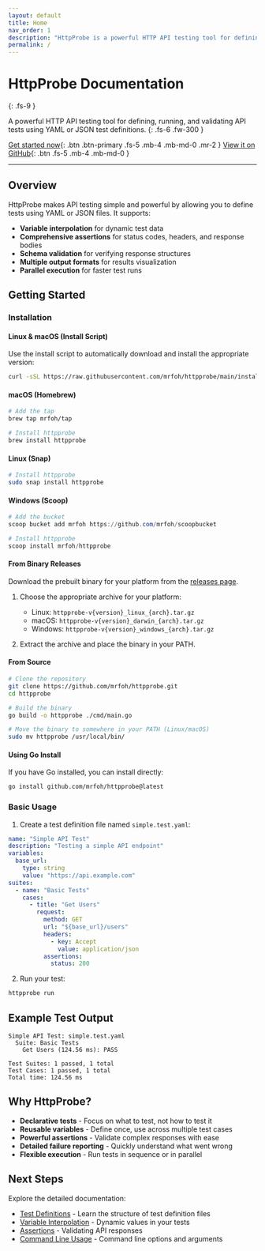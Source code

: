 ```yaml
---
layout: default
title: Home
nav_order: 1
description: "HttpProbe is a powerful HTTP API testing tool for defining, running, and validating API tests."
permalink: /
---
```


# HttpProbe Documentation
{: .fs-9 }

A powerful HTTP API testing tool for defining, running, and validating API tests using YAML or JSON test definitions.
{: .fs-6 .fw-300 }

[Get started now](#getting-started){: .btn .btn-primary .fs-5 .mb-4 .mb-md-0 .mr-2 }
[View it on GitHub](https://github.com/mrfoh/httpprobe){: .btn .fs-5 .mb-4 .mb-md-0 }

---

## Overview

HttpProbe makes API testing simple and powerful by allowing you to define tests using YAML or JSON files. It supports:

- **Variable interpolation** for dynamic test data
- **Comprehensive assertions** for status codes, headers, and response bodies
- **Schema validation** for verifying response structures
- **Multiple output formats** for results visualization
- **Parallel execution** for faster test runs

## Getting Started

### Installation

#### Linux & macOS (Install Script)

Use the install script to automatically download and install the appropriate version:

```bash
curl -sSL https://raw.githubusercontent.com/mrfoh/httpprobe/main/install.sh | bash
```

#### macOS (Homebrew)

```bash
# Add the tap
brew tap mrfoh/tap

# Install httpprobe
brew install httpprobe
```

#### Linux (Snap)

```bash
# Install httpprobe
sudo snap install httpprobe
```

#### Windows (Scoop)

```powershell
# Add the bucket
scoop bucket add mrfoh https://github.com/mrfoh/scoopbucket

# Install httpprobe
scoop install mrfoh/httpprobe
```

#### From Binary Releases

Download the prebuilt binary for your platform from the [releases page](https://github.com/mrfoh/httpprobe/releases).

1. Choose the appropriate archive for your platform:
   - Linux: `httpprobe-v{version}_linux_{arch}.tar.gz`
   - macOS: `httpprobe-v{version}_darwin_{arch}.tar.gz`
   - Windows: `httpprobe-v{version}_windows_{arch}.tar.gz`

2. Extract the archive and place the binary in your PATH.

#### From Source

```bash
# Clone the repository
git clone https://github.com/mrfoh/httpprobe.git
cd httpprobe

# Build the binary
go build -o httpprobe ./cmd/main.go

# Move the binary to somewhere in your PATH (Linux/macOS)
sudo mv httpprobe /usr/local/bin/
```

#### Using Go Install

If you have Go installed, you can install directly:

```bash
go install github.com/mrfoh/httpprobe@latest
```

### Basic Usage

1. Create a test definition file named `simple.test.yaml`:

```yaml
name: "Simple API Test"
description: "Testing a simple API endpoint"
variables:
  base_url:
    type: string
    value: "https://api.example.com"
suites:
  - name: "Basic Tests"
    cases:
      - title: "Get Users"
        request:
          method: GET
          url: "${base_url}/users"
          headers:
            - key: Accept
              value: application/json
          assertions:
            status: 200
```

2. Run your test:

```bash
httpprobe run
```

## Example Test Output

```
Simple API Test: simple.test.yaml
  Suite: Basic Tests
    Get Users (124.56 ms): PASS

Test Suites: 1 passed, 1 total
Test Cases: 1 passed, 1 total
Total time: 124.56 ms
```

## Why HttpProbe?

- **Declarative tests** - Focus on what to test, not how to test it
- **Reusable variables** - Define once, use across multiple test cases
- **Powerful assertions** - Validate complex responses with ease
- **Detailed failure reporting** - Quickly understand what went wrong
- **Flexible execution** - Run tests in sequence or in parallel

## Next Steps

Explore the detailed documentation:

- [Test Definitions](test-definitions) - Learn the structure of test definition files
- [Variable Interpolation](variable-interpolation) - Dynamic values in your tests
- [Assertions](assertions) - Validating API responses
- [Command Line Usage](cli-usage) - Command line options and arguments